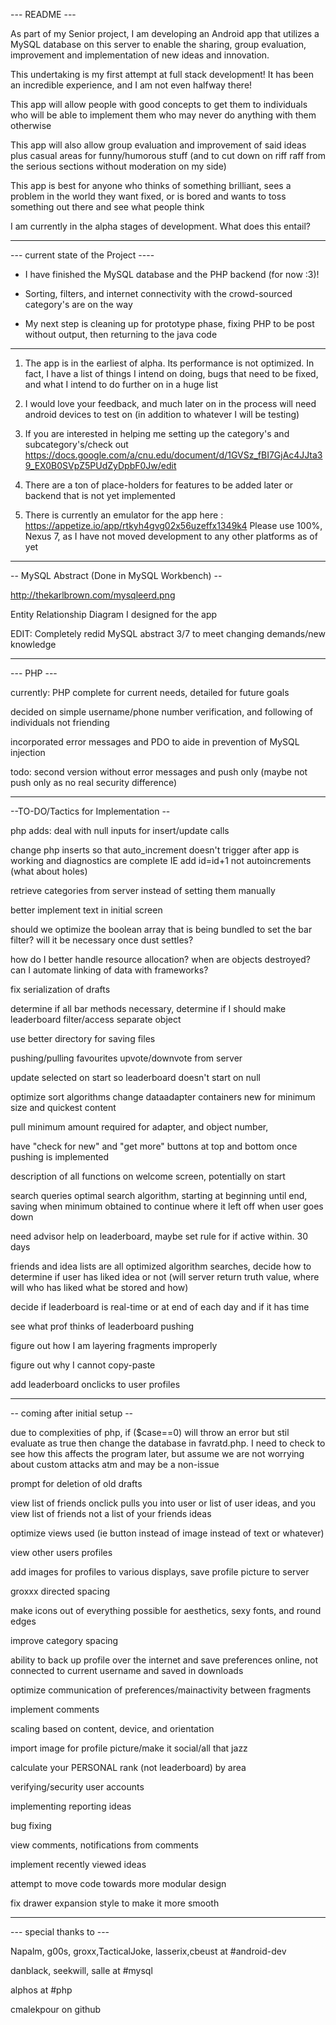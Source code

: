 --- README ---

As part of my Senior project, I am developing an Android app that utilizes a MySQL database on this server to enable the sharing, group evaluation, improvement and implementation of new ideas and innovation.

This undertaking is my first attempt at full stack development! It has been an incredible experience, and I am not even halfway there!

This app will allow people with good concepts to get them to individuals who will be able to implement them who may never do anything with them otherwise

This app will also allow group evaluation and improvement of said ideas plus casual areas for funny/humorous stuff (and to cut down on riff raff from the serious sections without moderation on my side)

This app is best for anyone who thinks of something brilliant, sees a problem in the world they want fixed, or is bored and wants to toss something out there and see what people think

I am currently in the alpha stages of development. What does this entail?

--------------------------------------------

--- current state of the Project ----

 - I have finished the MySQL database and the PHP backend (for now :3)! 

 - Sorting, filters, and internet connectivity with the crowd-sourced category's are on the way
 
 - My next step is cleaning up for prototype phase, fixing PHP to be post without output, then returning to the java code


----------------------------------

1. The app is in the earliest of alpha. Its performance is not optimized. In fact, I have a list of things I intend on doing, bugs that need to be fixed, and what I intend to do further on in a huge list

2. I would love your feedback, and much later on in the process will need android devices to test on (in addition to whatever I will be testing)

3. If you are interested in helping me setting up the category's and subcategory's/check out https://docs.google.com/a/cnu.edu/document/d/1GVSz_fBI7GjAc4JJta39_EX0B0SVpZ5PUdZyDpbF0Jw/edit

4. There are a ton of place-holders for features to be added later or backend that is not yet implemented

5. There is currently an emulator for the app here : https://appetize.io/app/rtkyh4gvg02x56uzeffx1349k4 Please use 100%, Nexus 7, as I have not moved development to any other platforms as of yet

--------------------------------------------

-- MySQL Abstract (Done in MySQL Workbench) --

http://thekarlbrown.com/mysqleerd.png 

Entity Relationship Diagram I designed for the app

EDIT: Completely redid MySQL abstract 3/7 to meet changing demands/new knowledge

--------------------------------------------

--- PHP --- 

currently: PHP complete for current needs, detailed for future goals

decided on simple username/phone number verification, and following of individuals not friending

incorporated error messages and PDO to aide in prevention of MySQL injection

todo: second version without error messages and push only (maybe not push only as no real security difference)

--------------------------------------------


--TO-DO/Tactics for Implementation --

php adds: deal with null inputs for insert/update calls

change php inserts so that auto_increment doesn't trigger after app is working and diagnostics are complete IE add id=id+1 not autoincrements (what about holes)

retrieve categories from server instead of setting them manually

better implement text in initial screen

should we optimize the boolean array that is being bundled to set the bar filter? will it be necessary once dust settles?

how do I better handle resource allocation? when are objects destroyed? can I automate linking of data with frameworks?

fix serialization of drafts

determine if all bar methods necessary, determine if I should make leaderboard filter/access separate object

use better directory for saving files

pushing/pulling favourites upvote/downvote from server

update selected on start so leaderboard doesn't start on null

optimize sort algorithms change dataadapter containers new for minimum size and quickest content

pull minimum amount required for adapter, and object number, 

have "check for new" and "get more" buttons at top and bottom once pushing is implemented

description of all functions on welcome screen, potentially on start

search queries optimal search algorithm, starting at beginning until end, saving when minimum obtained to continue where it left off when user goes down

need advisor help on leaderboard, maybe set rule for if active within. 30 days

friends and idea lists are all optimized algorithm searches, decide how to determine if user has liked idea or not (will server return truth value, where will who has liked what be stored and how)

decide if leaderboard is real-time or at end of each day and if it has time

see what prof thinks of leaderboard pushing

figure out how I am layering fragments improperly

figure out why I cannot copy-paste

add leaderboard onclicks to user profiles

--------------------------------------------

-- coming after initial setup --

 due to complexities of php, if ($case==0) will throw an error but stil evaluate as true then change the database in favratd.php. I need to check to see how this affects the program later, but assume we are not worrying about custom attacks atm and may be a non-issue

prompt for deletion of old drafts

view list of friends  onclick pulls you into user or list of user ideas, and you view list of friends not a list of your friends ideas

optimize views used (ie button instead of image instead of text or whatever)

view other users profiles 

add images for profiles to various displays, save profile picture to server

groxxx directed spacing

make icons out of everything possible for aesthetics, sexy fonts, and round edges

improve category spacing

ability to back up profile over the internet and save preferences online, not connected to current username and saved in downloads

optimize communication of preferences/mainactivity between fragments

implement comments

scaling based on content, device, and orientation

import image for profile picture/make it social/all that jazz

calculate your PERSONAL rank (not leaderboard) by area

verifying/security user accounts

implementing reporting ideas

bug fixing

view comments, notifications from comments

implement recently viewed ideas

attempt to move code towards more modular design

fix drawer expansion style to make it more smooth

--------------------------------------------

--- special thanks to ---

Napalm, g00s, groxx,TacticalJoke, lasserix,cbeust at #android-dev

danblack, seekwill, salle at #mysql

alphos at #php

cmalekpour on github
